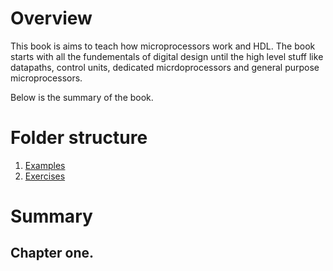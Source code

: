 # Overview

This book is aims to teach how microprocessors work and HDL. The book starts with all the fundementals of digital design until the high level stuff like datapaths, control units, dedicated micrdoprocessors and general purpose microprocessors.

Below is the summary of the book.

# Folder structure

1. [Examples](examples)
2. [Exercises](exercises)

# Summary

## Chapter one.

